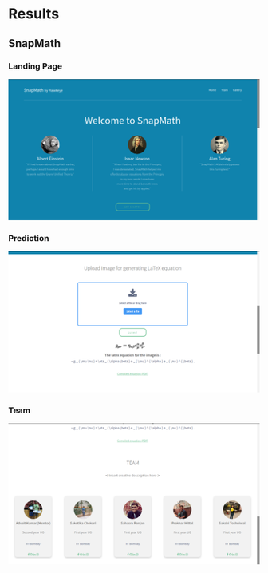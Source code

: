 # Results
## SnapMath

### Landing Page
![Homepage](https://github.com/hawkeye-ITSP/results/blob/master/webpage/homepage.png)

### Prediction
![Predicton](https://github.com/hawkeye-ITSP/results/blob/master/webpage/prediction.png)

### Team
![Team](https://github.com/hawkeye-ITSP/results/blob/master/webpage/team.png)
